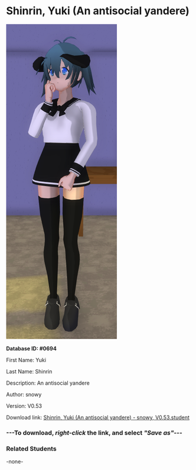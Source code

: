 # Shinrin, Yuki (An antisocial yandere)

<img src="../../Files/Images/Shinrin, Yuki (An antisocial yandere).png" title="Shinrin, Yuki (An antisocial yandere) - snowy, V0.53">

**Database ID: #0694**

First Name: Yuki

Last Name: Shinrin

Description: An antisocial yandere

Author: snowy

Version: V0.53

Download link: <a href="https://raw.githubusercontent.com/Arbiter1223/Daigaku-Gurashi-Custom-Students/master/Files/Student%20Files/Shinrin%2C%20Yuki%20(An%20antisocial%20yandere)%20-%20snowy%2C%20V0.53.student">Shinrin, Yuki (An antisocial yandere) - snowy, V0.53.student</a>

### ---**To download, _right-click_ the link, and select _"Save as"_**---

### Related Students

-none-
